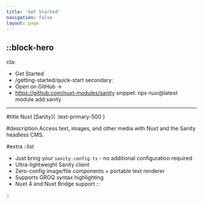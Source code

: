 ```yaml
---
title: 'Get Started'
navigation: false
layout: page
---
```


::block-hero
---
cta:
  - Get Started
  - /getting-started/quick-start
secondary:
  - Open on GitHub →
  - https://github.com/nuxt-modules/sanity
snippet: npx nuxi@latest module add sanity
---

#title
Nuxt [Sanity]{ .text-primary-500 }

#description
Access text, images, and other media with Nuxt and the Sanity headless CMS.

#extra
::list
- Just bring your `sanity.config.ts` - no additional configuration required
- Ultra-lightweight Sanity client
- Zero-config image/file components + portable text renderer
- Supports GROQ syntax highlighting
- Nuxt 4 and Nuxt Bridge support
::

::
